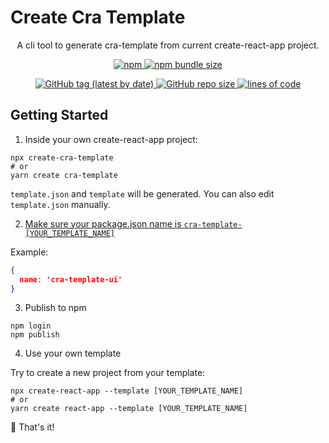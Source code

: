 # Create Cra Template

<p align="center">
A cli tool to generate cra-template from current create-react-app project.
</p>

<p align="center">
  <a href="https://www.npmjs.com/package/create-cra-template">
    <img alt="npm" src="https://img.shields.io/npm/v/create-cra-template?color=slateblue&label=create-cra-template&logo=npm&style=for-the-badge">
    <img alt="npm bundle size" src="https://img.shields.io/bundlephobia/minzip/create-cra-template?color=palegreen&style=for-the-badge">
  </a>
</p>
<p align="center">
  <a href="https://github.com/iamyoki/create-cra-template">
    <img alt="GitHub tag (latest by date)" src="https://img.shields.io/github/v/tag/iamyoki/create-cra-template?color=royalblue&label=github&logo=github&style=for-the-badge">
    <img alt="GitHub repo size" src="https://img.shields.io/github/repo-size/iamyoki/create-cra-template?color=violet&style=for-the-badge">
    <img alt="lines of code" src="https://img.shields.io/tokei/lines/github/iamyoki/create-cra-template?color=gold&style=for-the-badge">
  </a>
</p>

## Getting Started

1. Inside your own create-react-app project:
```shell
npx create-cra-template
# or
yarn create cra-template
```

`template.json` and `template` will be generated. You can also edit `template.json` manually.

2. [Make sure your package.json name is `cra-template-[YOUR_TEMPLATE_NAME]`](https://create-react-app.dev/docs/custom-templates#building-a-template)

Example:
```json
{
  name: 'cra-template-ui'
}
```

3. Publish to npm
```shell
npm login
npm publish
```

4. Use your own template

Try to create a new project from your template:
```shell
npx create-react-app --template [YOUR_TEMPLATE_NAME]
# or
yarn create react-app --template [YOUR_TEMPLATE_NAME]
```

🎉 That's it!